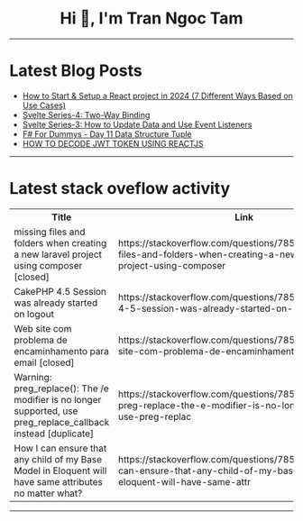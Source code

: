 <h1 align="center">Hi 👋, I'm Tran Ngoc Tam</h1>

---

# Latest Blog Posts 
<!-- BLOG-POST-LIST:START -->
- [How to Start &amp; Setup a React project in 2024 &lpar;7 Different Ways Based on Use Cases&rpar;](https://dev.to/syakirurahman/how-to-start-setup-a-react-project-in-2024-7-different-ways-based-on-use-cases-8b6)
- [Svelte Series-4: Two-Way Binding](https://dev.to/frost_gary_90f3cf1699bd02/svelte-series-4-two-way-binding-4e9h)
- [Svelte Series-3: How to Update Data and Use Event Listeners](https://dev.to/frost_gary_90f3cf1699bd02/svelte-series-3-how-to-update-data-and-use-event-listeners-1blb)
- [F# For Dummys - Day 11 Data Structure Tuple](https://dev.to/pythonzhu/f-for-dummys-day-11-data-structure-tuple-8cd)
- [HOW TO DECODE JWT TOKEN USING REACTJS](https://dev.to/antony_raj_136505eb3f405b/how-to-decode-jwt-token-using-reactjs-2d4)
<!-- BLOG-POST-LIST:END -->

---

# Latest stack oveflow activity
<table>
  <tr><th>Title</th><th>Link</th></tr>
  <!-- STACKOVERFLOW:START --><tr><td>missing files and folders when creating a new laravel project using composer [closed]</td><td>https://stackoverflow.com/questions/78517729/missing-files-and-folders-when-creating-a-new-laravel-project-using-composer</td></tr><tr><td>CakePHP 4.5 Session was already started on logout</td><td>https://stackoverflow.com/questions/78517684/cakephp-4-5-session-was-already-started-on-logout</td></tr><tr><td>Web site com problema de encaminhamento para email [closed]</td><td>https://stackoverflow.com/questions/78517667/web-site-com-problema-de-encaminhamento-para-email</td></tr><tr><td>Warning: preg_replace&lpar;&rpar;: The /e modifier is no longer supported, use preg_replace_callback instead [duplicate]</td><td>https://stackoverflow.com/questions/78517654/warning-preg-replace-the-e-modifier-is-no-longer-supported-use-preg-replac</td></tr><tr><td>How I can ensure that any child of my Base Model in Eloquent will have same attributes no matter what?</td><td>https://stackoverflow.com/questions/78517647/how-i-can-ensure-that-any-child-of-my-base-model-in-eloquent-will-have-same-attr</td></tr><!-- STACKOVERFLOW:END -->
</table>

---


